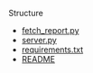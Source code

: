 Structure
  - [fetch_report.py](fetch_report.py)
  - [server.py](server.py)
  - [requirements.txt](requirements.txt)
  - [README](README.md)